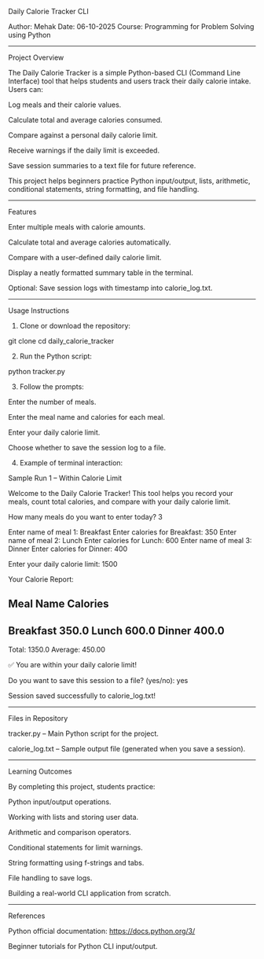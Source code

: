 Daily Calorie Tracker CLI

Author: Mehak
Date: 06-10-2025
Course: Programming for Problem Solving using Python


---

Project Overview

The Daily Calorie Tracker is a simple Python-based CLI (Command Line Interface) tool that helps students and users track their daily calorie intake. Users can:

Log meals and their calorie values.

Calculate total and average calories consumed.

Compare against a personal daily calorie limit.

Receive warnings if the daily limit is exceeded.

Save session summaries to a text file for future reference.


This project helps beginners practice Python input/output, lists, arithmetic, conditional statements, string formatting, and file handling.


---

Features

Enter multiple meals with calorie amounts.

Calculate total and average calories automatically.

Compare with a user-defined daily calorie limit.

Display a neatly formatted summary table in the terminal.

Optional: Save session logs with timestamp into calorie_log.txt.



---

Usage Instructions

1. Clone or download the repository:



git clone <your-github-repo-url>
cd daily_calorie_tracker

2. Run the Python script:



python tracker.py

3. Follow the prompts:

Enter the number of meals.

Enter the meal name and calories for each meal.

Enter your daily calorie limit.

Choose whether to save the session log to a file.



4. Example of terminal interaction:



Sample Run 1 – Within Calorie Limit

Welcome to the Daily Calorie Tracker!
This tool helps you record your meals, count total calories, and compare with your daily calorie limit.

How many meals do you want to enter today? 3

Enter name of meal 1: Breakfast
Enter calories for Breakfast: 350
Enter name of meal 2: Lunch
Enter calories for Lunch: 600
Enter name of meal 3: Dinner
Enter calories for Dinner: 400

Enter your daily calorie limit: 1500

Your Calorie Report:

Meal Name    Calories
--------------------------------
Breakfast       350.0
Lunch           600.0
Dinner          400.0
--------------------------------
Total:          1350.0
Average:        450.00

✅ You are within your daily calorie limit!

Do you want to save this session to a file? (yes/no): yes

Session saved successfully to calorie_log.txt!


---

Files in Repository

tracker.py – Main Python script for the project.

calorie_log.txt – Sample output file (generated when you save a session).



---

Learning Outcomes

By completing this project, students practice:

Python input/output operations.

Working with lists and storing user data.

Arithmetic and comparison operators.

Conditional statements for limit warnings.

String formatting using f-strings and tabs.

File handling to save logs.

Building a real-world CLI application from scratch.



---

References

Python official documentation: https://docs.python.org/3/

Beginner tutorials for Python CLI input/output.